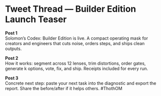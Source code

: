 # Tweet Thread — Builder Edition Launch Teaser

**Post 1**  
Solomon’s Codex: Builder Edition is live. A compact operating mask for creators and engineers that cuts noise, orders steps, and ships clean outputs.

**Post 2**  
How it works: segment across 12 lenses, trim distortions, order gates, generate k options, vote, fix, and ship. Receipts included for every run.

**Post 3**  
Concrete next step: paste your next task into the diagnostic and export the report. Share the before/after if it helps others. #ThothOM

